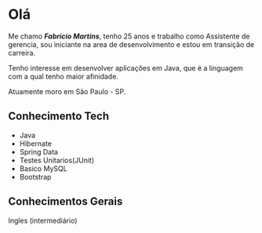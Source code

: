 # Olá

Me chamo ***Fabricio Martins***, tenho 25 anos e trabalho como Assistente de gerencia, sou iniciante na area de desenvolvimento e estou em transição de carreira.

Tenho interesse em desenvolver aplicações em Java, que é a linguagem com a qual tenho maior afinidade.

Atuamente moro em São Paulo - SP.

## Conhecimento Tech

- Java
- Hibernate
- Spring Data
- Testes Unitarios(JUnit)
- Basico MySQL
- Bootstrap

## Conhecimentos Gerais

Ingles (intermediário)
